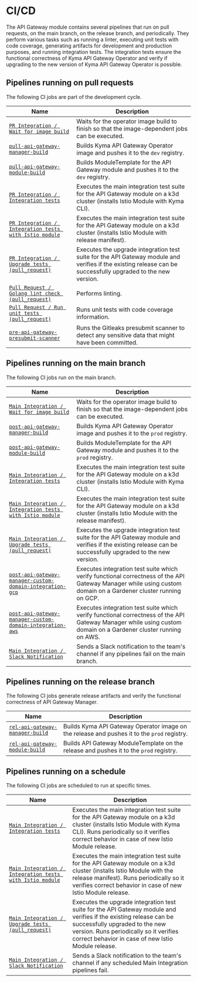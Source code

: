 # CI/CD
The API Gateway module contains several pipelines that run on pull requests, on the main branch, on the release branch, and periodically. They perform various tasks such as running a linter, executing unit tests with code coverage, generating artifacts for development and production purposes, and running integration tests. The integration tests ensure the functional correctness of Kyma API Gateway Operator and verify if upgrading to the new version of Kyma API Gateway Operator is possible.

## Pipelines running on pull requests

The following CI jobs are part of the development cycle.

| Name                                                       | Description                                                                                                                                                  |
|------------------------------------------------------------|--------------------------------------------------------------------------------------------------------------------------------------------------------------|
| [`PR Integration / Wait for image build`]()                | Waits for the operator image build to finish so that the image-dependent jobs can be executed.                                                               |
| [`pull-api-gateway-manager-build`]()                       | Builds Kyma API Gateway Operator image and pushes it to the `dev` registry.                                                                                  |
| [`pull-api-gateway-module-build`]()                        | Builds ModuleTemplate for the API Gateway module and pushes it to the `dev` registry.                                                                        |
| [`PR Integration / Integration tests`]()                   | Executes the main integration test suite for the API Gateway module on a k3d cluster (installs Istio Module with Kyma CLI).                                  |
| [`PR Integration / Integration tests with Istio module`]() | Executes the main integration test suite for the API Gateway module on a k3d cluster (installs Istio Module with release manifest).                          |
| [`PR Integration / Upgrade tests (pull_request)`]()        | Executes the upgrade integration test suite for the API Gateway module and verifies if the existing release can be successfully upgraded to the new version. |
| [`Pull Request / Golang lint check (pull_request)`]()      | Performs linting.                                                                                                                                            |
| [`Pull Request / Run unit tests (pull_request)`]()         | Runs unit tests with code coverage information.                                                                                                              |
| [`pre-api-gateway-presubmit-scanner`]()                    | Runs the Gitleaks presubmit scanner to detect any sensitive data that might have been committed.                                                             |

## Pipelines running on the main branch

The following CI jobs run on the main branch.

| Name                                                         | Description                                                                                                                                                    |
|--------------------------------------------------------------|----------------------------------------------------------------------------------------------------------------------------------------------------------------|
| [`Main Integration / Wait for image build`]()                | Waits for the operator image build to finish so that the image-dependent jobs can be executed.                                                                 |
| [`post-api-gateway-manager-build`]()                         | Builds Kyma API Gateway Operator image and pushes it to the `prod` registry.                                                                                   |
| [`post-api-gateway-module-build`]()                          | Builds ModuleTemplate for the API Gateway module and pushes it to the `prod` registry.                                                                         |
| [`Main Integration / Integration tests`]()                   | Executes the main integration test suite for the API Gateway module on a k3d cluster (installs Istio Module with Kyma CLI).                                    |
| [`Main Integration / Integration tests with Istio module`]() | Executes the main integration test suite for the API Gateway module on a k3d cluster (installs Istio Module with the release manifest).                        |
| [`Main Integration / Upgrade tests (pull_request)`]()        | Executes the upgrade integration test suite for the API Gateway module and verifies if the existing release can be successfully upgraded to the new version.   |
| [`post-api-gateway-manager-custom-domain-integration-gcp`]() | Executes integration test suite which verify functional correctness of the API Gateway Manager while using custom domain on a Gardener cluster running on GCP. |
| [`post-api-gateway-manager-custom-domain-integration-aws`]() | Executes integration test suite which verify functional correctness of the API Gateway Manager while using custom domain on a Gardener cluster running on AWS. |
| [`Main Integration / Slack Notification`]()                  | Sends a Slack notification to the team's channel if any pipelines fail on the main branch.                                                                     |

## Pipelines running on the release branch

The following CI jobs generate release artifacts and verify the functional correctness of API Gateway Manager.

| Name                                | Description                                                                                 |
|-------------------------------------|---------------------------------------------------------------------------------------------|
| [`rel-api-gateway-manager-build`]() | Builds Kyma API Gateway Operator image on the release and pushes it to the `prod` registry. |
| [`rel-api-gateway-module-build`]()  | Builds API Gateway ModuleTemplate on the release and pushes it to the `prod` registry.      |

## Pipelines running on a schedule

The following CI jobs are scheduled to run at specific times.

| Name                                                         | Description                                                                                                                                                                                                                                         |
|--------------------------------------------------------------|-----------------------------------------------------------------------------------------------------------------------------------------------------------------------------------------------------------------------------------------------------|
| [`Main Integration / Integration tests`]()                   | Executes the main integration test suite for the API Gateway module on a k3d cluster (installs Istio Module with Kyma CLI). Runs periodically so it verifies correct behavior in case of new Istio Module release.                                  |
| [`Main Integration / Integration tests with Istio module`]() | Executes the main integration test suite for the API Gateway module on a k3d cluster (installs Istio Module with the release manifest). Runs periodically so it verifies correct behavior in case of new Istio Module release.                      |
| [`Main Integration / Upgrade tests (pull_request)`]()        | Executes the upgrade integration test suite for the API Gateway module and verifies if the existing release can be successfully upgraded to the new version. Runs periodically so it verifies correct behavior in case of new Istio Module release. |
| [`Main Integration / Slack Notification`]()                  | Sends a Slack notification to the team's channel if any scheduled Main Integration pipelines fail.                                                                                                                                                  |
